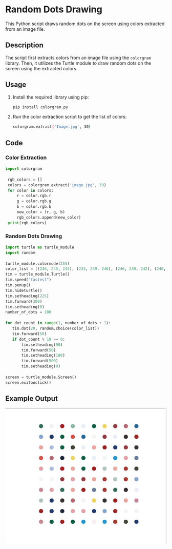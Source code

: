 # Random Dots Drawing

This Python script draws random dots on the screen using colors extracted from an image file.

## Description

The script first extracts colors from an image file using the `colorgram` library. Then, it utilizes the Turtle module to draw random dots on the screen using the extracted colors.

## Usage

1. Install the required library using pip:

    ```bash
    pip install colorgram.py
    ```

2. Run the color extraction script to get the list of colors:

    ```bash
    colorgram.extract('Image.jpg', 30)
    ```


## Code

### Color Extraction

```python
import colorgram

 rgb_colors = []
 colors = colorgram.extract('image.jpg', 30)
 for color in colors:
     r = color.rgb.r
     g = color.rgb.g
     b = color.rgb.b
     new_color = (r, g, b)
     rgb_colors.append(new_color)
 print(rgb_colors)
 ```

### Random Dots Drawing

 ```python
import turtle as turtle_module
import random

turtle_module.colormode(255)
color_list = [(246, 245, 243), (233, 239, 246), (246, 239, 242), (240, 246, 243), (132, 166, 205), (221, 148, 106), (32, 42, 61), (199, 135, 148), (166, 58, 48), (141, 184, 162), (39, 105, 157), (237, 212, 90), (150, 59, 66), (216, 82, 71), (168, 29, 33), (235, 165, 157), (51, 111, 90), (35, 61, 55), (156, 33, 31), (17, 97, 71), (52, 44, 49), (230, 161, 166), (170, 188, 221), (57, 51, 48), (184, 103, 113), (32, 60, 109), (105, 126, 159), (175, 200, 188), (34, 151, 210), (65, 66, 56)]
tim = turtle_module.Turtle()
tim.speed("fastest")
tim.penup()
tim.hideturtle()
tim.setheading(225)
tim.forward(300)
tim.setheading(0)
number_of_dots = 100

for dot_count in range(1, number_of_dots + 1):
    tim.dot(20, random.choice(color_list))
    tim.forward(50)
    if dot_count % 10 == 0:
        tim.setheading(90)
        tim.forward(50)
        tim.setheading(180)
        tim.forward(500)
        tim.setheading(0)

screen = turtle_module.Screen()
screen.exitonclick()
 ```
## Example Output

![Hirst painting](https://github.com/EngAnwarAlkhteeb/hirst-painting/blob/main/Image.jpg)

‏
